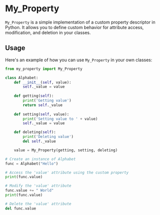 # My_Property

`My_Property` is a simple implementation of a custom property descriptor in Python. It allows you to define custom behavior for attribute access, modification, and deletion in your classes.

## Usage

Here's an example of how you can use `My_Property` in your own classes:

```python
from my_property import My_Property

class Alphabet:
    def __init__(self, value):
        self._value = value
 
    def getting(self):
        print('Getting value')
        return self._value
    
    def setting(self, value):
        print('Setting value to ' + value)
        self._value = value

    def deleting(self):
        print('Deleting value')
        del self._value

    value = My_Property(getting, setting, deleting)

# Create an instance of Alphabet
func = Alphabet("Hello")

# Access the 'value' attribute using the custom property
print(func.value)

# Modify the 'value' attribute
func.value += " World"
print(func.value)

# Delete the 'value' attribute
del func.value
